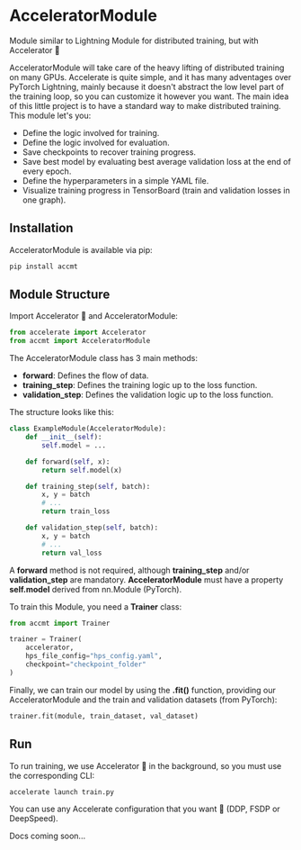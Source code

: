 # AcceleratorModule
Module similar to Lightning Module for distributed training, but with Accelerator 🤗

AcceleratorModule will take care of the heavy lifting of distributed training on many GPUs. Accelerate is quite simple, and it has many adventages over PyTorch Lightning, mainly because it doesn't abstract the low level part of the training loop, so you can customize it however you want. The main idea of this little project is to have a standard way to make distributed training. This module let's you:
- Define the logic involved for training.
- Define the logic involved for evaluation.
- Save checkpoints to recover training progress.
- Save best model by evaluating best average validation loss at the end of every epoch.
- Define the hyperparameters in a simple YAML file.
- Visualize training progress in TensorBoard (train and validation losses in one graph).

## Installation
AcceleratorModule is available via pip:
```python
pip install accmt
```

## Module Structure
Import Accelerator 🤗 and AcceleratorModule:
```python
from accelerate import Accelerator
from accmt import AcceleratorModule
```

The AcceleratorModule class has 3 main methods:
- **forward**: Defines the flow of data.
- **training_step**: Defines the training logic up to the loss function.
- **validation_step**: Defines the validation logic up to the loss function.

The structure looks like this:
```python
class ExampleModule(AcceleratorModule):
    def __init__(self):
        self.model = ...

    def forward(self, x):
        return self.model(x)

    def training_step(self, batch):
        x, y = batch
        # ...
        return train_loss

    def validation_step(self, batch):
        x, y = batch
        # ...
        return val_loss
```

A **forward** method is not required, although **training_step** and/or **validation_step** are mandatory.
**AcceleratorModule** must have a property **self.model** derived from nn.Module (PyTorch).

To train this Module, you need a **Trainer** class:
```python
from accmt import Trainer

trainer = Trainer(
    accelerator,
    hps_file_config="hps_config.yaml",
    checkpoint="checkpoint_folder"
)
```

Finally, we can train our model by using the **.fit()** function, providing our AcceleratorModule and the train and validation datasets (from PyTorch):
```python
trainer.fit(module, train_dataset, val_dataset)
```

## Run
To run training, we use Accelerator 🤗 in the background, so you must use the corresponding CLI:
```python
accelerate launch train.py
```

You can use any Accelerate configuration that you want 🤗 (DDP, FSDP or DeepSpeed).


Docs coming soon...
